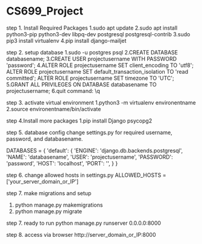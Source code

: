 # CS699_Project
step 1. Install Required Packages
1.sudo apt update
2.sudo apt install python3-pip python3-dev libpq-dev postgresql postgresql-contrib
3.sudo pip3 install virtualenv
4.pip install django-mailjet

step 2. setup database
1.sudo -u postgres psql
2.CREATE DATABASE databasename;
3.CREATE USER projectusername WITH PASSWORD 'password';
4.ALTER ROLE projectusername SET client_encoding TO 'utf8';
ALTER ROLE projectusername SET default_transaction_isolation TO 'read committed';
ALTER ROLE projectusername SET timezone TO 'UTC';
5.GRANT ALL PRIVILEGES ON DATABASE databasename TO projectusername;
6.quit command: \q

step 3. activate virtual environment
1.python3 -m virtualenv environentname
2.source environentname/bin/activate


step 4.Install more packages
1.pip install Django psycopg2

step 5. database config
change settings.py for required username, password, and databasename.

DATABASES = {
    'default': {
        'ENGINE': 'django.db.backends.postgresql',
        'NAME': 'databasename',
        'USER': 'projectusername',
        'PASSWORD': 'password',
        'HOST': 'localhost',
        'PORT': '',
    }
}

step 6. change allowed hosts in settings.py
ALLOWED_HOSTS = ['your_server_domain_or_IP']

step 7. make migrations and setup
1. python manage.py makemigrations
2. python manage.py migrate


step 7. ready to run
python manage.py runserver 0.0.0.0:8000

step 8. access via browser
http://server_domain_or_IP:8000
